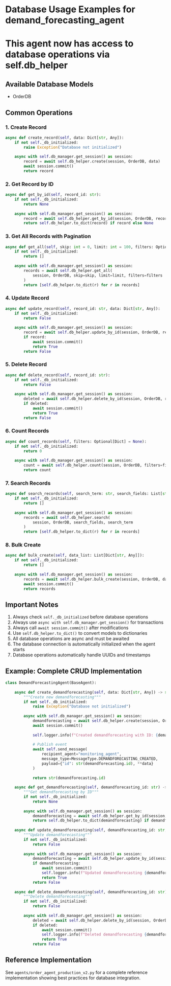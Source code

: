 
# Database Usage Examples for demand_forecasting_agent
# This agent now has access to database operations via self.db_helper

## Available Database Models
- OrderDB

## Common Operations

### 1. Create Record
```python
async def create_record(self, data: Dict[str, Any]):
    if not self._db_initialized:
        raise Exception("Database not initialized")
    
    async with self.db_manager.get_session() as session:
        record = await self.db_helper.create(session, OrderDB, data)
        await session.commit()
        return record
```

### 2. Get Record by ID
```python
async def get_by_id(self, record_id: str):
    if not self._db_initialized:
        return None
    
    async with self.db_manager.get_session() as session:
        record = await self.db_helper.get_by_id(session, OrderDB, record_id)
        return self.db_helper.to_dict(record) if record else None
```

### 3. Get All Records with Pagination
```python
async def get_all(self, skip: int = 0, limit: int = 100, filters: Optional[Dict] = None):
    if not self._db_initialized:
        return []
    
    async with self.db_manager.get_session() as session:
        records = await self.db_helper.get_all(
            session, OrderDB, skip=skip, limit=limit, filters=filters
        )
        return [self.db_helper.to_dict(r) for r in records]
```

### 4. Update Record
```python
async def update_record(self, record_id: str, data: Dict[str, Any]):
    if not self._db_initialized:
        return False
    
    async with self.db_manager.get_session() as session:
        record = await self.db_helper.update_by_id(session, OrderDB, record_id, data)
        if record:
            await session.commit()
            return True
        return False
```

### 5. Delete Record
```python
async def delete_record(self, record_id: str):
    if not self._db_initialized:
        return False
    
    async with self.db_manager.get_session() as session:
        deleted = await self.db_helper.delete_by_id(session, OrderDB, record_id)
        if deleted:
            await session.commit()
            return True
        return False
```

### 6. Count Records
```python
async def count_records(self, filters: Optional[Dict] = None):
    if not self._db_initialized:
        return 0
    
    async with self.db_manager.get_session() as session:
        count = await self.db_helper.count(session, OrderDB, filters=filters)
        return count
```

### 7. Search Records
```python
async def search_records(self, search_term: str, search_fields: List[str]):
    if not self._db_initialized:
        return []
    
    async with self.db_manager.get_session() as session:
        records = await self.db_helper.search(
            session, OrderDB, search_fields, search_term
        )
        return [self.db_helper.to_dict(r) for r in records]
```

### 8. Bulk Create
```python
async def bulk_create(self, data_list: List[Dict[str, Any]]):
    if not self._db_initialized:
        return []
    
    async with self.db_manager.get_session() as session:
        records = await self.db_helper.bulk_create(session, OrderDB, data_list)
        await session.commit()
        return records
```

## Important Notes

1. Always check `self._db_initialized` before database operations
2. Always use `async with self.db_manager.get_session()` for transactions
3. Always call `await session.commit()` after modifications
4. Use `self.db_helper.to_dict()` to convert models to dictionaries
5. All database operations are async and must be awaited
6. The database connection is automatically initialized when the agent starts
7. Database operations automatically handle UUIDs and timestamps

## Example: Complete CRUD Implementation

```python
class DemandForecastingAgent(BaseAgent):
    
    async def create_demandforecasting(self, data: Dict[str, Any]) -> str:
        """Create new demandforecasting"""
        if not self._db_initialized:
            raise Exception("Database not initialized")
        
        async with self.db_manager.get_session() as session:
            demandforecasting = await self.db_helper.create(session, OrderDB, data)
            await session.commit()
            
            self.logger.info(f"Created demandforecasting with ID: {demandforecasting.id}")
            
            # Publish event
            await self.send_message(
                recipient_agent="monitoring_agent",
                message_type=MessageType.DEMANDFORECASTING_CREATED,
                payload={"id": str(demandforecasting.id), **data}
            )
            
            return str(demandforecasting.id)
    
    async def get_demandforecasting(self, demandforecasting_id: str) -> Optional[Dict]:
        """Get demandforecasting by ID"""
        if not self._db_initialized:
            return None
        
        async with self.db_manager.get_session() as session:
            demandforecasting = await self.db_helper.get_by_id(session, OrderDB, demandforecasting_id)
            return self.db_helper.to_dict(demandforecasting) if demandforecasting else None
    
    async def update_demandforecasting(self, demandforecasting_id: str, data: Dict[str, Any]) -> bool:
        """Update demandforecasting"""
        if not self._db_initialized:
            return False
        
        async with self.db_manager.get_session() as session:
            demandforecasting = await self.db_helper.update_by_id(session, OrderDB, demandforecasting_id, data)
            if demandforecasting:
                await session.commit()
                self.logger.info(f"Updated demandforecasting {demandforecasting_id}")
                return True
            return False
    
    async def delete_demandforecasting(self, demandforecasting_id: str) -> bool:
        """Delete demandforecasting"""
        if not self._db_initialized:
            return False
        
        async with self.db_manager.get_session() as session:
            deleted = await self.db_helper.delete_by_id(session, OrderDB, demandforecasting_id)
            if deleted:
                await session.commit()
                self.logger.info(f"Deleted demandforecasting {demandforecasting_id}")
                return True
            return False
```

## Reference Implementation

See `agents/order_agent_production_v2.py` for a complete reference implementation
showing best practices for database integration.
